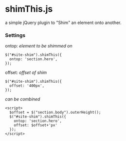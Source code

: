 # shimThis.js
a simple jQuery plugin to "Shim" an element onto another.

### Settings

ontop: _element to be shimmed on_
```
$("#site-shim").shimThis({
  ontop: 'section.hero',
});
```
offset: _offset of shim_
```
$("#site-shim").shimThis({
  offset: '400px',
});
```

_can be combined_
```
<script>
  $offset = $("section.body").outerHeight();
  $("#site-shim").shimThis({
    ontop: 'section.hero',
    offset: $offset+'px'
  });
</script>
```
